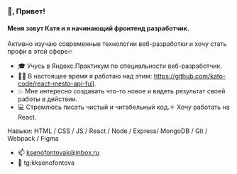 ### 👋, Привет! 
#### Меня зовут Катя и я начинающий фронтенд разработчик. 
Активно изучаю современные технологии веб-разработки и хочу стать профи в этой сфере🔥  
 
 

- 🎓 Учусь в Яндекс.Практикум по специальности веб-разработчик. 
- 👨‍💻 В настоящее время я работаю над этим: https://github.com/kato-code/react-mesto-api-full. 
- 💥 Мне интересно создавать что-то новое и видеть результат своей работы в действии. 
- 💻 Стремлюсь писать чистый и читабельный код.⚛️ Хочу работать на React.


Навыки: HTML / CSS / JS / React / Node / Express/ MongoDB / Git / Webpack / Figma


- 📫 ksenofontovak@inbox.ru 
- 📱 tg:kksenofontova 







